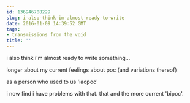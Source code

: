 ```yaml
---
id: 136946708229
slug: i-also-think-im-almost-ready-to-write
date: 2016-01-09 14:39:52 GMT
tags:
- transmissions from the void
title: ''
---
```


i also think i'm almost ready to write something...

longer about my current feelings about poc (and variations thereof)

as a person who used to us 'iaopoc'

i now find i have problems with that. that and the more current 'bipoc'.